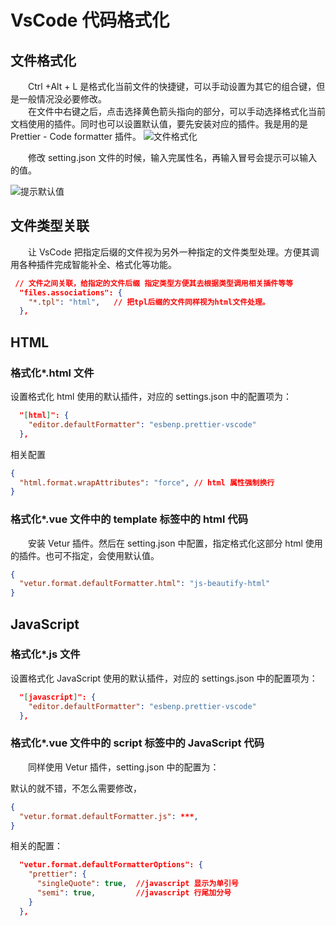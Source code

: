 # VsCode 代码格式化

## 文件格式化

&emsp;&emsp;Ctrl +Alt + L 是格式化当前文件的快捷键，可以手动设置为其它的组合键，但是一般情况没必要修改。  
&emsp;&emsp;在文件中右键之后，点击选择黄色箭头指向的部分，可以手动选择格式化当前文档使用的插件。同时也可以设置默认值，要先安装对应的插件。我是用的是 Prettier - Code formatter 插件。
![文件格式化](https://img-blog.csdnimg.cn/20190801142040368.png?x-oss-process=image/watermark,type_ZmFuZ3poZW5naGVpdGk,shadow_10,text_aHR0cHM6Ly9ibG9nLmNzZG4ubmV0L3FxXzE1NjAxNDcx,size_16,color_FFFFFF,t_70)

&emsp;&emsp;修改 setting.json 文件的时候，输入完属性名，再输入冒号会提示可以输入的值。

![提示默认值](https://img-blog.csdnimg.cn/20190801153912296.png?x-oss-process=image/watermark,type_ZmFuZ3poZW5naGVpdGk,shadow_10,text_aHR0cHM6Ly9ibG9nLmNzZG4ubmV0L3FxXzE1NjAxNDcx,size_16,color_FFFFFF,t_70)

## 文件类型关联

&emsp;&emsp;让 VsCode 把指定后缀的文件视为另外一种指定的文件类型处理。方便其调用各种插件完成智能补全、格式化等功能。

```json
 // 文件之间关联，给指定的文件后缀 指定类型方便其去根据类型调用相关插件等等
  "files.associations": {
    "*.tpl": "html",   // 把tpl后缀的文件同样视为html文件处理。
  },
```

## HTML

### 格式化\*.html 文件

设置格式化 html 使用的默认插件，对应的 settings.json 中的配置项为：

```json
  "[html]": {
    "editor.defaultFormatter": "esbenp.prettier-vscode"
  },
```

相关配置

```json
{
  "html.format.wrapAttributes": "force", // html 属性强制换行
}
```

### 格式化\*.vue 文件中的 template 标签中的 html 代码

&emsp;&emsp;安装 Vetur 插件。然后在 setting.json 中配置，指定格式化这部分 html 使用的插件。也可不指定，会使用默认值。

```json
{
  "vetur.format.defaultFormatter.html": "js-beautify-html"
}
```

## JavaScript

### 格式化\*.js 文件

设置格式化 JavaScript 使用的默认插件，对应的 settings.json 中的配置项为：

```json
  "[javascript]": {
    "editor.defaultFormatter": "esbenp.prettier-vscode"
  },
```

### 格式化\*.vue 文件中的 script 标签中的 JavaScript 代码

&emsp;&emsp;同样使用 Vetur 插件，setting.json 中的配置为：

默认的就不错，不怎么需要修改，

```json
{
  "vetur.format.defaultFormatter.js": ***,
}
```

相关的配置：

```json
  "vetur.format.defaultFormatterOptions": {
    "prettier": {
      "singleQuote": true,  //javascript 显示为单引号
      "semi": true,         //javascript 行尾加分号
    }
  },
```
